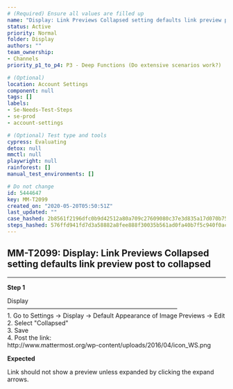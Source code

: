 ```yaml
---
# (Required) Ensure all values are filled up
name: "Display: Link Previews Collapsed setting defaults link preview post to collapsed"
status: Active
priority: Normal
folder: Display
authors: ""
team_ownership: 
- Channels
priority_p1_to_p4: P3 - Deep Functions (Do extensive scenarios work?)

# (Optional)
location: Account Settings
component: null
tags: []
labels: 
- Se-Needs-Test-Steps
- se-prod
- account-settings

# (Optional) Test type and tools
cypress: Evaluating
detox: null
mmctl: null
playwright: null
rainforest: []
manual_test_environments: []

# Do not change
id: 5444647
key: MM-T2099
created_on: "2020-05-20T05:50:51Z"
last_updated: ""
case_hashed: 2b8561f2196dfc0b9d42512a80a709c27609080c37e3d835a17d070b756cc682e2b4d1f94ad45897189250e5cb63f4cf
steps_hashed: 576ffd941fd7d3a58882a8fee888f30035b561ad0fa40b7f5c940f0ac95c9cf03c22c41decf9e961116feab3971491c0
---
```


<!-- (Auto-generated) Based on frontmatter's "key" and "name" -->

## MM-T2099: Display: Link Previews Collapsed setting defaults link preview post to collapsed

---

**Step 1**

Display\
————————————————————————————\
1\. Go to Settings -> Display -> Default Appearance of Image Previews -> Edit\
2\. Select "Collapsed"\
3\. Save\
4\. Post the link:\
http\://www\.mattermost.org/wp-content/uploads/2016/04/icon\_WS.png

**Expected**

Link should not show a preview unless expanded by clicking the expand arrows.
